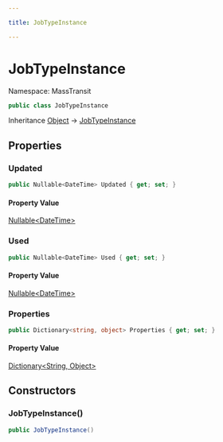 ```yaml
---

title: JobTypeInstance

---
```


# JobTypeInstance

Namespace: MassTransit

```csharp
public class JobTypeInstance
```

Inheritance [Object](https://learn.microsoft.com/en-us/dotnet/api/system.object) → [JobTypeInstance](../masstransit/jobtypeinstance)

## Properties

### **Updated**

```csharp
public Nullable<DateTime> Updated { get; set; }
```

#### Property Value

[Nullable\<DateTime\>](https://learn.microsoft.com/en-us/dotnet/api/system.nullable-1)<br/>

### **Used**

```csharp
public Nullable<DateTime> Used { get; set; }
```

#### Property Value

[Nullable\<DateTime\>](https://learn.microsoft.com/en-us/dotnet/api/system.nullable-1)<br/>

### **Properties**

```csharp
public Dictionary<string, object> Properties { get; set; }
```

#### Property Value

[Dictionary\<String, Object\>](https://learn.microsoft.com/en-us/dotnet/api/system.collections.generic.dictionary-2)<br/>

## Constructors

### **JobTypeInstance()**

```csharp
public JobTypeInstance()
```

